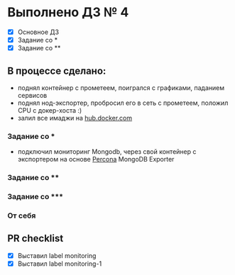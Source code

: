 # Выполнено ДЗ № 4
 - [X] Основное ДЗ
 - [X] Задание со *
 - [X] Задание со **

## В процессе сделано:
- поднял контейнер с прометеем, поигрался с графиками, паданием сервисов
- поднял нод-экспортер, пробросил его в сеть с прометеем, положил CPU с докер-хоста :)
- залил все имаджи на [hub.docker.com](https://hub.docker.com/u/vasyakrg)

### Задание со *
 - подключил мониторинг Mongodb, через свой контейнер с экспортером на основе [Percona](https://github.com/percona/mongodb_exporter) MongoDB Exporter

### Задание со **
### Задание со ***


### От себя

## PR checklist
  - [X] Выставил label monitoring
  - [X] Выставил label monitoring-1
